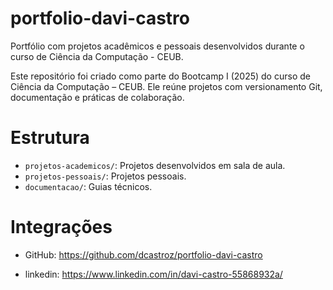 # portfolio-davi-castro
Portfólio com projetos acadêmicos e pessoais desenvolvidos durante o curso de Ciência da Computação - CEUB.

Este repositório foi criado como parte do Bootcamp I (2025) do curso de Ciência da Computação – CEUB. Ele reúne projetos com versionamento Git, documentação e práticas de colaboração.

# Estrutura

- `projetos-academicos/`: Projetos desenvolvidos em sala de aula.
- `projetos-pessoais/`: Projetos pessoais.
- `documentacao/`: Guias técnicos.

# Integrações

- GitHub: https://github.com/dcastroz/portfolio-davi-castro

- linkedin: https://www.linkedin.com/in/davi-castro-55868932a/

